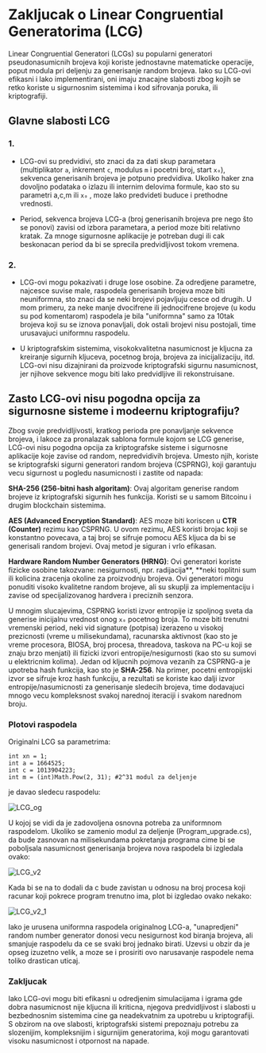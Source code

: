 # Zakljucak o Linear Congruential Generatorima (LCG)

Linear Congruential Generatori (LCGs) su popularni generatori pseudonasumicnih brojeva koji koriste jednostavne matematicke operacije, poput modula pri deljenju za generisanje random brojeva. Iako su LCG-ovi efikasni i lako implementirani, oni imaju znacajne slabosti zbog kojih se retko koriste u sigurnosnim sistemima i kod sifrovanja poruka, ili kriptografiji.

## Glavne slabosti LCG

### 1. 
   - LCG-ovi su predvidivi, sto znaci da za dati skup parametara (multiplikator `a`, inkrement `c`, modulus `m` i pocetni broj, start `x₀`), sekvenca generisanih brojeva je potpuno predvidiva. Ukoliko haker zna dovoljno podataka o izlazu ili internim delovima formule, kao sto su parametri a,c,m ili `x₀` , moze lako predvideti buduce i prethodne vrednosti.
   
   - Period, sekvenca brojeva LCG-a (broj generisanih brojeva pre nego što se ponovi) zavisi od izbora parametara, a period moze biti relativno kratak. Za mnoge sigurnosne aplikacije je potreban dugi ili cak beskonacan period da bi se sprecila predvidljivost tokom vremena.

### 2. 
   - LCG-ovi mogu pokazivati i druge lose osobine. Za odredjene parametre, najcesce suvise male, raspodela generisanih brojeva moze biti neuniformna, sto znaci da se neki brojevi pojavljuju cesce od drugih. U mom primeru, za neke manje dvocifrene ili jednocifrene brojeve (u kodu su pod komentarom) raspodela je bila "uniformna" samo za 10tak brojeva koji su se iznova ponavljali, dok ostali brojevi nisu postojali, time urusavajuci uniformnu raspodelu.
   
   - U kriptografskim sistemima, visokokvalitetna nasumicnost je kljucna za kreiranje sigurnih kljuceva, pocetnog broja, brojeva za inicijalizaciju, itd. LCG-ovi nisu dizajnirani da proizvode kriptografski sigurnu nasumicnost, jer njihove sekvence mogu biti lako predvidljive ili rekonstruisane.

## Zasto LCG-ovi nisu pogodna opcija za sigurnosne sisteme i modeernu kriptografiju?

Zbog svoje predvidljivosti, kratkog perioda pre ponavljanje sekvence brojeva, i lakoce za pronalazak sablona formule kojom se LCG generise, LCG-ovi nisu pogodna opcija za kriptografske sisteme i sigurnosne aplikacije koje zavise od random, nepredvidivih brojeva. Umesto njih, koriste se kriptografski sigurni generatori random brojeva (CSPRNG), koji garantuju vecu sigurnost u pogledu nasumicnosti i zastite od napada:

**SHA-256 (256-bitni hash algoritam)**: Ovaj algoritam generise random brojeve iz kriptografski sigurnih hes funkcija. Koristi se u samom Bitcoinu i drugim blockchain sistemima.

**AES (Advanced Encryption Standard)**: AES moze biti koriscen u **CTR (Counter)** rezimu kao CSPRNG. U ovom rezimu, AES koristi brojac koji se konstantno povecava, a taj broj se sifruje pomocu AES kljuca da bi se generisali random brojevi. Ovaj metod je siguran i vrlo efikasan.

**Hardware Random Number Generators (HRNG)**: Ovi generatori koriste fizicke osobine takozvane: nesigurnosti, npr. radijacija**, **neki toplitni sum ili kolicina zracenja okoline za proizvodnju brojeva. Ovi generatori mogu ponuditi visoko kvalitetne random brojeve, ali su skuplji za implementaciju i zavise od specijalizovanog hardvera i preciznih senzora.



U mnogim slucajevima, CSPRNG koristi izvor entropije iz spoljnog sveta da generise inicijalnu vrednost onog `x₀` pocetnog broja. To moze biti trenutni vremenski period, neki vid signature (potpisa) izerazeno u visokoj prezicnosti (vreme u milisekundama), racunarska aktivnost (kao sto je vreme procesora, BIOSA, broj procesa, threadova, taskova na PC-u koji se znaju brzo menjati) ili fizicki izvori entropije/nesigurnosti (kao sto su sumovi u elektricnim kolima). Jedan od kljucnih pojmova vezanih za CSPRNG-a je upotreba hash funkcija, kao sto je **SHA-256**. Na primer, pocetni entropijski izvor se sifruje kroz hash funkciju, a rezultati se koriste kao dalji izvor entropije/nasumicnosti za generisanje sledecih brojeva, time dodavajuci mnogo vecu kompleksnost svakoj narednoj iteraciji i svakom narednom broju.

### Plotovi raspodela

Originalni LCG sa parametrima:

```
int xn = 1;
int a = 1664525;   
int c = 1013904223; 
int m = (int)Math.Pow(2, 31); #2^31 modul za deljenje
```

je davao sledecu raspodelu:




![LCG_og](M:\Fakultet\Zaric\D1\drus-master\Domaci4\LCG_og.png)

U kojoj se vidi da je zadovoljena osnovna potreba za uniformnom raspodelom. Ukoliko se zamenio modul za deljenje (Program_upgrade.cs), da bude zasnovan na milisekundama pokretanja programa cime bi se poboljsala nasumicnost generisanja brojeva nova raspodela bi izgledala ovako:

![LCG_v2](M:\Fakultet\Zaric\D1\drus-master\Domaci4\LCG_v2.png)

Kada bi se na to dodali da c bude zavistan u odnosu na broj procesa koji racunar koji pokrece program trenutno ima, plot bi izgledao ovako nekako:

![LCG_v2_1](M:\Fakultet\Zaric\D1\drus-master\Domaci4\LCG_v2_1.png)

Iako je urusena uniformna raspodela originalnog LCG-a, "unapredjeni" random number generator donosi vecu nesigurnost kod biranja brojeva, ali smanjuje raspodelu da ce se svaki broj jednako birati. Uzevsi u obzir da je opseg izuzetno velik, a moze se i prosiriti ovo narusavanje raspodele nema toliko drastican uticaj. 

### Zakljucak

Iako LCG-ovi mogu biti efikasni u odredjenim simulacijama i igrama gde  dobra nasumicnost nije kljucna ili kriticna, njegova predvidljivost i slabosti u bezbednosnim sistemima cine ga neadekvatnim za upotrebu u kriptografiji. S obzirom na ove slabosti, kriptografski sistemi prepoznaju potrebu za slozenijim, kompleksnijim i sigurnijim generatorima, koji mogu garantovati visoku nasumicnost i otpornost na napade.

